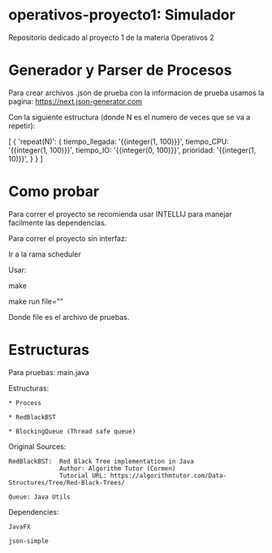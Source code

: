 # operativos-proyecto1: Simulador 
Repositorio dedicado al proyecto 1 de la materia Operativos 2

# Generador y Parser de Procesos
Para crear archivos .json de prueba con la informacion de prueba usamos la pagina: https://next.json-generator.com

Con la siguiente estructura (donde N es el numero de veces que se va a repetir):


[
  {
    'repeat(N)': {
      tiempo_llegada: '{{integer(1, 100)}}',
      tiempo_CPU: '{{integer(1, 100)}}',
      tiempo_IO: '{{integer(0, 100)}}',
      prioridad: '{{integer(1, 10)}}',
    }
  }
]

# Como probar

Para correr el proyecto se recomienda usar INTELLIJ para manejar facilmente las dependencias.

Para correr el proyecto sin interfaz:

Ir a la rama scheduler

Usar:

make 

make run file=""

Donde file es el archivo de pruebas.

# Estructuras

Para pruebas: main.java

Estructuras:

    * Process

    * RedBlackBST 

    * BlockingQueue (Thread safe queue) 


Original Sources: 

    RedBlackBST:  Red Black Tree implementation in Java
                  Author: Algorithm Tutor (Cormen)
                  Tutorial URL: https://algorithmtutor.com/Data-Structures/Tree/Red-Black-Trees/

    Queue: Java Utils

  Dependencies:

    JavaFX

    json-simple
